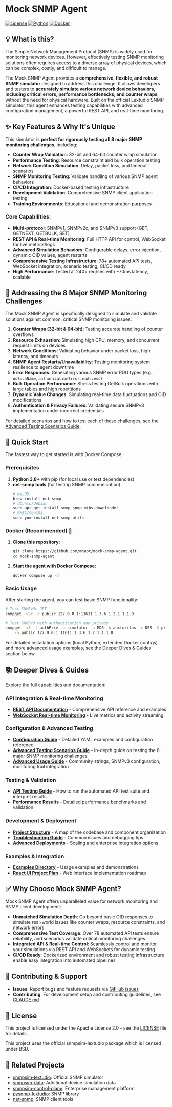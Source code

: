 # Mock SNMP Agent

[![License](https://img.shields.io/badge/License-Apache%202.0-blue.svg)](LICENSE)
[![Python](https://img.shields.io/badge/python-3.8%2B-blue.svg)](https://python.org)
[![Docker](https://img.shields.io/badge/docker-ready-blue.svg)](Dockerfile)

## 💡 What is this?

The Simple Network Management Protocol (SNMP) is widely used for monitoring network devices. However, effectively testing SNMP monitoring solutions often requires access to a diverse array of physical devices, which can be complex, costly, and difficult to manage.

The Mock SNMP Agent provides a **comprehensive, flexible, and robust SNMP simulator** designed to address this challenge. It allows developers and testers to **accurately simulate various network device behaviors, including critical errors, performance bottlenecks, and counter wraps**, without the need for physical hardware. Built on the official Lextudio SNMP simulator, this agent enhances testing capabilities with advanced configuration management, a powerful REST API, and real-time monitoring.

## ✨ Key Features & Why It's Unique

This simulator is **perfect for rigorously testing all 8 major SNMP monitoring challenges**, including:

- **Counter Wrap Validation**: 32-bit and 64-bit counter wrap simulation
- **Performance Testing**: Resource constraint and bulk operation testing  
- **Network Condition Simulation**: Delay, packet loss, and timeout scenarios
- **SNMP Monitoring Testing**: Validate handling of various SNMP agent behaviors
- **CI/CD Integration**: Docker-based testing infrastructure
- **Development Validation**: Comprehensive SNMP client application testing
- **Training Environments**: Educational and demonstration purposes

### Core Capabilities:
- **Multi-protocol**: SNMPv1, SNMPv2c, and SNMPv3 support (GET, GETNEXT, GETBULK, SET)
- **REST API & Real-time Monitoring**: Full HTTP API for control, WebSocket for live metrics/logs
- **Advanced Simulation Behaviors**: Configurable delays, error injection, dynamic OID values, agent restarts
- **Comprehensive Testing Infrastructure**: 78+ automated API tests, WebSocket integration, scenario testing, CI/CD ready
- **High Performance**: Tested at 240+ req/sec with ~70ms latency, scalable

## 🎯 Addressing the 8 Major SNMP Monitoring Challenges

The Mock SNMP Agent is specifically designed to simulate and validate solutions against common, critical SNMP monitoring issues:

1. **Counter Wraps (32-bit & 64-bit)**: Testing accurate handling of counter overflows
2. **Resource Exhaustion**: Simulating high CPU, memory, and concurrent request limits on devices
3. **Network Conditions**: Validating behavior under packet loss, high latency, and timeouts
4. **SNMP Agent Restarts/Unavailability**: Testing monitoring system resilience to agent downtime
5. **Error Responses**: Generating various SNMP error PDU types (e.g., `noSuchName`, `authorizationError`, `noAccess`)
6. **Bulk Operation Performance**: Stress testing GetBulk operations with large tables and high repetitions  
7. **Dynamic Value Changes**: Simulating real-time data fluctuations and OID modifications
8. **Authentication & Privacy Failures**: Validating secure SNMPv3 implementation under incorrect credentials

For detailed scenarios and how to test each of these challenges, see the [Advanced Testing Scenarios Guide](ADVANCED_TESTING_GUIDE.md).

## 🚀 Quick Start

The fastest way to get started is with Docker Compose.

### Prerequisites

1. **Python 3.8+** with pip (for local use or test dependencies)
2. **net-snmp tools** (for testing SNMP communication):
   ```bash
   # macOS
   brew install net-snmp
   # Ubuntu/Debian  
   sudo apt-get install snmp snmp-mibs-downloader
   # RHEL/CentOS
   sudo yum install net-snmp-utils
   ```

### Docker (Recommended) 🐳

1. **Clone this repository:**
   ```bash
   git clone https://github.com/mhuot/mock-snmp-agent.git
   cd mock-snmp-agent
   ```

2. **Start the agent with Docker Compose:**
   ```bash
   docker compose up -d
   ```

### Basic Usage

After starting the agent, you can test basic SNMP functionality:

```bash
# Test SNMPv2c GET
snmpget -v2c -c public 127.0.0.1:11611 1.3.6.1.2.1.1.1.0

# Test SNMPv3 with authentication and privacy
snmpget -v3 -l authPriv -u simulator -a MD5 -A auctoritas -x DES -X privatus \
    -n public 127.0.0.1:11611 1.3.6.1.2.1.1.1.0
```

For detailed installation options (local Python, extended Docker configs) and more advanced usage examples, see the Deeper Dives & Guides section below.

## 📚 Deeper Dives & Guides

Explore the full capabilities and documentation:

### **API Integration & Real-time Monitoring**
- **[REST API Documentation](REST_API_DOCUMENTATION.md)** - Comprehensive API reference and examples
- **[WebSocket Real-time Monitoring](REST_API_DOCUMENTATION.md#websocket-endpoints)** - Live metrics and activity streaming

### **Configuration & Advanced Testing**  
- **[Configuration Guide](CONFIGURATION_GUIDE.md)** - Detailed YAML examples and configuration reference
- **[Advanced Testing Scenarios Guide](ADVANCED_TESTING_GUIDE.md)** - In-depth guide on testing the 8 major SNMP monitoring challenges
- **[Advanced Usage Guide](ADVANCED_USAGE_GUIDE.md)** - Community strings, SNMPv3 configuration, monitoring tool integration

### **Testing & Validation**
- **[API Testing Guide](API_TESTING_GUIDE.md)** - How to run the automated API test suite and interpret results
- **[Performance Results](PERFORMANCE_RESULTS.md)** - Detailed performance benchmarks and validation

### **Development & Deployment**
- **[Project Structure](PROJECT_STRUCTURE.md)** - A map of the codebase and component organization
- **[Troubleshooting Guide](TROUBLESHOOTING.md)** - Common issues and debugging tips
- **[Advanced Deployments](ADVANCED_DEPLOYMENTS.md)** - Scaling and enterprise integration options

### **Examples & Integration**
- **[Examples Directory](examples/README.md)** - Usage examples and demonstrations
- **[React UI Project Plan](REACT_UI_PROJECT_PLAN.md)** - Web interface implementation roadmap

## ✅ Why Choose Mock SNMP Agent?

Mock SNMP Agent offers unparalleled value for network monitoring and SNMP client development:

- **Unmatched Simulation Depth**: Go beyond basic OID responses to simulate real-world issues like counter wraps, resource constraints, and network errors
- **Comprehensive Test Coverage**: Over 78 automated API tests ensure reliability, and scenarios validate critical monitoring challenges
- **Integrated API & Real-time Control**: Seamlessly control and monitor your simulations via REST API and WebSockets for dynamic testing
- **CI/CD Ready**: Dockerized environment and robust testing infrastructure enable easy integration into automated pipelines

## 🤝 Contributing & Support

- **Issues**: Report bugs and feature requests via [GitHub issues](https://github.com/mhuot/mock-snmp-agent/issues)
- **Contributing**: For development setup and contributing guidelines, see [CLAUDE.md](CLAUDE.md)

## 📄 License

This project is licensed under the Apache License 2.0 - see the [LICENSE](LICENSE) file for details.

This project uses the official snmpsim-lextudio package which is licensed under BSD.

## 🔗 Related Projects

- [snmpsim-lextudio](https://github.com/lextudio/snmpsim): Official SNMP simulator
- [snmpsim-data](https://github.com/lextudio/snmpsim-data): Additional device simulation data
- [snmpsim-control-plane](https://github.com/lextudio/snmpsim-control-plane): Enterprise management platform
- [pysnmp-lextudio](https://github.com/lextudio/pysnmp): SNMP library
- [net-snmp](http://www.net-snmp.org/): SNMP client tools
